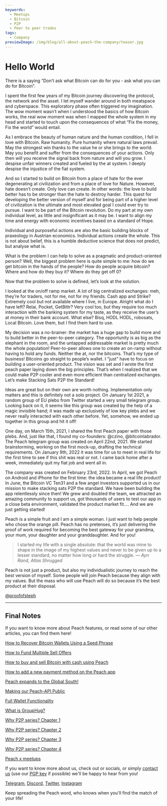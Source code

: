 ```yaml
---
keywords:
  - Meetups
  - Bitcoin
  - P2P
  - Peer to peer trades
tags:
  - Company
previewImage: /img/blog/all-about-peach-the-company/teaser.jpg
---
```


# Hello World

There is a saying “Don’t ask what Bitcoin can do for you - ask what you can do for Bitcoin”.

I spent the first few years of my Bitcoin journey discovering the
protocol, the network and the asset. I let myself wander around in
both meatspace and cyberspace. This exploratory phase often
triggered my imagination. The wow moment wasn’t when I
understood the basics of how Bitcoin works, the real wow moment
was when I mapped the whole system in my head and started to
touch upon the consequences of what “Fix the money, Fix the world”
would entail.

As I embrace the beauty of human nature and the human condition,
I fell in love with Bitcoin. Raw humanity. Pure humanity where
natural laws prevail. May the strongest win thanks to the value he or
she brings to the world. May you benefit and suffer from the
consequences of your actions. Only then will you receive the signal
back from nature and will you grow. I despise unfair winners created
and fueled by the at system. I deeply despise the injustice of the
fiat system.

And so I started to build on Bitcoin from a place of hate for the ever
degenerating at civilization and from a place of love for Nature.
However, hate doesn’t create. Only love can create. In other words:
the love to build better has to be stronger than the hate to destroy
harder. This quest for developing the better version of myself and
for being part of a higher level of civilization is the ultimate and most
elevated goal I could ever try to pursue. I want to be part of the
Bitcoin revolution. Do my part at my own individual level, as little
and insignificant as it may be. I want to align my time and energy
with economic incentives based on a standard of Hope.

Individual and purposeful actions are also the basic building blocks
of praxeology in Austrian economics. Individual actions create the
whole. This is not about belief, this is a humble deductive science
that does not predict, but analyse what is.

What is the problem I can help to solve as a pragmatic and product-oriented person?
Well, the biggest problem here is quite simple to me:
how do we get bitcoin in the hands of the people?
How do people acquire bitcoin?
Where and how do they buy it?
Where do they get off 0?

Now that the problem to solve is defined, let’s look at the solution.

I looked at the on/off ramp market. A lot of big centralized
exchanges: meh, they’re for traders, not for me, not for my friends.
Cash app and Strike? Extremely cool but not available where I live,
in Europe. Alright what do I have left? Relai, Pocket, GetBittr? Very
cool too, but they require too much interaction with the banking
system for my taste, as they receive the user’s at money in their
bank account. What else? Bisq, HODL HODL, robosats, Local
Bitcoin. Love them, but I find them hard to use.

My decision was a no-brainer: the market has a huge gap to build
more and to build better in the peer-to-peer category. The
opportunity is as big as the elephant in the room, and the untapped
addressable market is pretty much the whole population!
Peer-to-peer allows one to create an on-ramp without having to
hold any funds. Neither the at, nor the bitcoins. That’s my type of
business! Bitcoins go straight to people’s wallet. I “just” have to
focus on building a user-oriented product. The vision was set and I
wrote the first peach paper laying down the big principles. That’s
when I realized that we could make P2P cooler and even more
efficient than centralized exchanges. Let’s make Stacking Sats P2P
the Standard!

Ideas are great but on their own are worth nothing. Implementation only
matters and this is definitely not a solo project. On January 1st
2021, a random group of EU plebs from Twitter started a very small
telegram group. Looking back on it, it seems like this group was
created by the help of a magic invisible hand; it was made up
exclusively of low key plebs and we never really interacted with
each other before. Yet, somehow, we ended up together in this
group and hit it off!

One day, on March 15th, 2021, I shared the first Peach paper with
those plebs. And, just like that, I found my co-founders: @czino,
@bitcoinlabrador. The Peach telegram group was created on April
22nd, 2021. We started brainstorming, working on the first mock-up,
drafting the technical requirements. On January 9th, 2022 it was
time for us to meet in real life for the first time to see if this shit was
real or not. I came back home after a week, immediately quit my fiat
job and went all in.

The company was created on February 23rd, 2022. In April, we got
Peach on Android and iPhone for the first time: the idea became a
real life product! In June, the Bitcoin VC Ten31 and a few angel
investors supported us in our mission to make stacking sats P2P
the standard. We have been building the app relentlessly since
then! We grew and doubled the team, we attracted an amazing
community to support us, got thousands of users to test our app in
a close beta environment, validated the product market fit.... And we
are just getting started!

Peach is a simple fruit and I am a simple woman. I just want to help
people who chose the orange pill. Peach has no pretenses, it’s just
delivering the proof of work required for becoming the best gateway
for your grandma, your mum, your daughter and your granddaughter.
And for you!

> I started my life with a single absolute: that the world was mine to
> shape in the image of my highest values and never to be given up
> to a lesser standard, no matter how long or hard the struggle.
> <cite>— Ayn Rand, Atlas Shrugged</cite>

Peach is not just a product, but also my individualistic journey to
reach the best version of myself. Some people will join Peach
because they align with my values. But the mass who will use
Peach will do so because it’s the best product at their disposal.

[@proofofsteph](https://twitter.com/proofofsteph)

---

## Final Notes

If you want to know more about Peach features, or read some of our other articles, you can find them here!

[How to Recover Bitcoin Wallets Using a Seed Phrase](https://peachbitcoin.com/blog/how-to-restore-peach-wallet/)

[How to Fund Multiple Sell Offers](https://peachbitcoin.com/blog/funding-multiple-sell-offers/)

[How to buy and sell Bitcoin with cash using Peach](https://peachbitcoin.com/blog/how-to-buy-and-sell-bitcoin-with-cash-using-peach/)

[How to add a new payment method on the Peach app](https://peachbitcoin.com/blog/how-to-add-a-payment-method/)

[Peach expands to the Global South!](https://peachbitcoin.com/blog/peach-expands-to-the-global-south/)

[Making our Peach-API Public](https://peachbitcoin.com/blog/making-our-peach-api-public/)

[Full Wallet Functionality](https://peachbitcoin.com/blog/full-wallet-functionality/)

[What is GroupHug?](https://peachbitcoin.com/blog/group-hug/)

[Why P2P series? Chapter 1](https://peachbitcoin.com/blog/why-p2p-chapter-1/)

[Why P2P series? Chapter 2](https://peachbitcoin.com/blog/why-p2p-chapter-2/)

[Why P2P series? Chapter 3](https://peachbitcoin.com/blog/why-p2p-chapter-3-circular-economies/)

[Why P2P series? Chapter 4](https://peachbitcoin.com/blog/why-p2p-chapter-4-chains-of-trust/)

[Peach x meetups](https://peachbitcoin.com/blog/peach-for-meetups/)

If you want to know more about us, check out or socials, or simply [contact us](mailto:hello@peachbitcoin.com) (use our [PGP key](https://keys.openpgp.org/vks/v1/by-fingerprint/48339A19645E2E53488E0E5479E1B270FACD1BD2) if possible) we'll be happy to hear from you!

[Telegram](https://t.me/peachtopeach), [Discord](https://discord.gg/ypeHz3SW54), [Twitter](https://twitter.com/peachbitcoin), [Instagram](https://instagram.com/peachbitcoin)

Keep spreading the Peach word, who knows when you'll find the match of your life!
